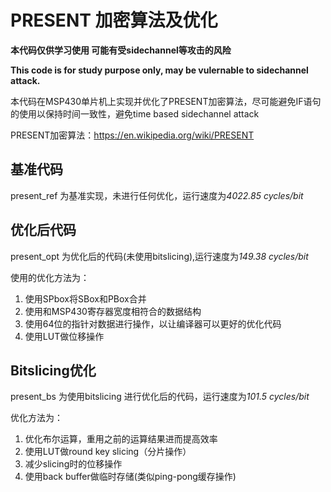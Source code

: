 # PRESENT 加密算法及优化
**本代码仅供学习使用 可能有受sidechannel等攻击的风险**

**This code is for study purpose only, may be vulernable to sidechannel attack.**

本代码在MSP430单片机上实现并优化了PRESENT加密算法，尽可能避免IF语句的使用以保持时间一致性，避免time based sidechannel attack

PRESENT加密算法：https://en.wikipedia.org/wiki/PRESENT

## 基准代码
present_ref 为基准实现，未进行任何优化，运行速度为*4022.85 cycles/bit*

## 优化后代码
present_opt 为优化后的代码(未使用bitslicing),运行速度为*149.38 cycles/bit*

使用的优化方法为：

1. 使用SPbox将SBox和PBox合并
2. 使用和MSP430寄存器宽度相符合的数据结构
3. 使用64位的指针对数据进行操作，以让编译器可以更好的优化代码
4. 使用LUT做位移操作

## Bitslicing优化
present_bs 为使用bitslicing 进行优化后的代码，运行速度为*101.5 cycles/bit*

优化方法为：

1. 优化布尔运算，重用之前的运算结果进而提高效率
2. 使用LUT做round key slicing（分片操作）
3. 减少slicing时的位移操作
4. 使用back buffer做临时存储(类似ping-pong缓存操作)

